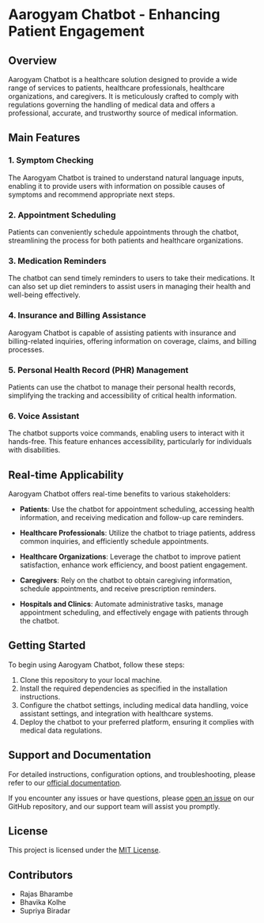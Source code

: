 # Aarogyam Chatbot - Enhancing Patient Engagement

## Overview

Aarogyam Chatbot is a healthcare solution designed to provide a wide range of services to patients, healthcare professionals, healthcare organizations, and caregivers. It is meticulously crafted to comply with regulations governing the handling of medical data and offers a professional, accurate, and trustworthy source of medical information.

## Main Features

### 1. Symptom Checking
The Aarogyam Chatbot is trained to understand natural language inputs, enabling it to provide users with information on possible causes of symptoms and recommend appropriate next steps.

### 2. Appointment Scheduling
Patients can conveniently schedule appointments through the chatbot, streamlining the process for both patients and healthcare organizations.

### 3. Medication Reminders
The chatbot can send timely reminders to users to take their medications. It can also set up diet reminders to assist users in managing their health and well-being effectively.

### 4. Insurance and Billing Assistance
Aarogyam Chatbot is capable of assisting patients with insurance and billing-related inquiries, offering information on coverage, claims, and billing processes.

### 5. Personal Health Record (PHR) Management
Patients can use the chatbot to manage their personal health records, simplifying the tracking and accessibility of critical health information.

### 6. Voice Assistant
The chatbot supports voice commands, enabling users to interact with it hands-free. This feature enhances accessibility, particularly for individuals with disabilities.

## Real-time Applicability

Aarogyam Chatbot offers real-time benefits to various stakeholders:

- **Patients**: Use the chatbot for appointment scheduling, accessing health information, and receiving medication and follow-up care reminders.

- **Healthcare Professionals**: Utilize the chatbot to triage patients, address common inquiries, and efficiently schedule appointments.

- **Healthcare Organizations**: Leverage the chatbot to improve patient satisfaction, enhance work efficiency, and boost patient engagement.

- **Caregivers**: Rely on the chatbot to obtain caregiving information, schedule appointments, and receive prescription reminders.

- **Hospitals and Clinics**: Automate administrative tasks, manage appointment scheduling, and effectively engage with patients through the chatbot.

## Getting Started

To begin using Aarogyam Chatbot, follow these steps:

1. Clone this repository to your local machine.
2. Install the required dependencies as specified in the installation instructions.
3. Configure the chatbot settings, including medical data handling, voice assistant settings, and integration with healthcare systems.
4. Deploy the chatbot to your preferred platform, ensuring it complies with medical data regulations.

## Support and Documentation

For detailed instructions, configuration options, and troubleshooting, please refer to our [official documentation]([link-to-docs](https://docs.google.com/presentation/d/12xTz85IsvMKU6A_qefoqQq1lo30onIdeVskEgCSR3AI/edit?usp=sharing)).

If you encounter any issues or have questions, please [open an issue](link-to-issues) on our GitHub repository, and our support team will assist you promptly.

## License

This project is licensed under the [MIT License](link-to-license). 

## Contributors

- Rajas Bharambe
- Bhavika Kolhe
- Supriya Biradar
